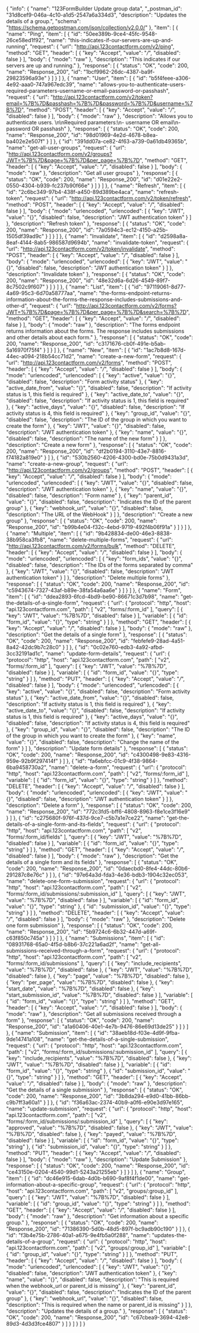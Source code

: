 {
  "info": {
    "name": "123FormBuilder Update group data",
    "_postman_id": "31d8cef9-046a-4c10-a1d5-2547a6a334d3",
    "description": "Updates the details of a group.",
    "schema": "https://schema.getpostman.com/json/collection/v2.0.0/"
  },
  "item": [
    {
      "name": "Ping",
      "item": [
        {
          "id": "50ee389b-9ce4-45fc-9548-26ce58ed1f92",
          "name": "this-indicates-if-our-servers-are-up-and-running",
          "request": {
            "url": "http://api.123contactform.com/v2/ping",
            "method": "GET",
            "header": [
              {
                "key": "Accept",
                "value": "*/*",
                "disabled": false
              }
            ],
            "body": {
              "mode": "raw"
            },
            "description": "This indicates if our servers are up and running."
          },
          "response": [
            {
              "status": "OK",
              "code": 200,
              "name": "Response_200",
              "id": "1bcf9962-26dc-4387-ba9f-29823596a93e"
            }
          ]
        }
      ]
    },
    {
      "name": "User",
      "item": [
        {
          "id": "b5f4feee-a306-4e92-aaa0-747a967edc39",
          "name": "allows-you-to-authenticate-users-required-parameters-username-or-email-password-or-passhash",
          "request": {
            "url": "http://api.123contactform.com/v2/token?email=%7B%7D&passhash=%7B%7D&password=%7B%7D&username=%7B%7D",
            "method": "POST",
            "header": [
              {
                "key": "Accept",
                "value": "*/*",
                "disabled": false
              }
            ],
            "body": {
              "mode": "raw"
            },
            "description": "Allows you to authenticate users. \n\nRequired parameters:\n- username OR email\n- password OR passhash"
          },
          "response": [
            {
              "status": "OK",
              "code": 200,
              "name": "Response_200",
              "id": "98d01969-4e2d-4678-b8ea-ba402e2e507f"
            }
          ]
        },
        {
          "id": "391dd07a-ce82-4f63-a739-0a61db49365b",
          "name": "get-all-user-groups",
          "request": {
            "url": "http://api.123contactform.com/v2/groups?JWT=%7B%7D&page=%7B%7D&per_page=%7B%7D",
            "method": "GET",
            "header": [
              {
                "key": "Accept",
                "value": "*/*",
                "disabled": false
              }
            ],
            "body": {
              "mode": "raw"
            },
            "description": "Get all user groups"
          },
          "response": [
            {
              "status": "OK",
              "code": 200,
              "name": "Response_200",
              "id": "d01e22e2-0550-4304-b939-fc237b90f66e"
            }
          ]
        }
      ]
    },
    {
      "name": "Refresh",
      "item": [
        {
          "id": "2c6bc349-97b4-438f-a450-89d389be4aca",
          "name": "refresh-token",
          "request": {
            "url": "http://api.123contactform.com/v2/token/refresh",
            "method": "POST",
            "header": [
              {
                "key": "Accept",
                "value": "*/*",
                "disabled": false
              }
            ],
            "body": {
              "mode": "urlencoded",
              "urlencoded": [
                {
                  "key": "JWT",
                  "value": "{}",
                  "disabled": false,
                  "description": "JWT authentication token"
                }
              ]
            },
            "description": "Refresh token"
          },
          "response": [
            {
              "status": "OK",
              "code": 200,
              "name": "Response_200",
              "id": "7a0594c3-ec12-4150-a25b-1505df39ad9c"
            }
          ]
        }
      ]
    },
    {
      "name": "Invalidate",
      "item": [
        {
          "id": "d2598a8a-8eaf-4144-8ab5-986587d9694b",
          "name": "invalidate-token",
          "request": {
            "url": "http://api.123contactform.com/v2/token/invalidate",
            "method": "POST",
            "header": [
              {
                "key": "Accept",
                "value": "*/*",
                "disabled": false
              }
            ],
            "body": {
              "mode": "urlencoded",
              "urlencoded": [
                {
                  "key": "JWT",
                  "value": "{}",
                  "disabled": false,
                  "description": "JWT authentication token"
                }
              ]
            },
            "description": "Invalidate token"
          },
          "response": [
            {
              "status": "OK",
              "code": 200,
              "name": "Response_200",
              "id": "48e32d6a-6d26-4549-89f7-8c7502c9f607"
            }
          ]
        }
      ]
    },
    {
      "name": "List",
      "item": [
        {
          "id": "97119061-8d77-4a69-95c3-6d70a58777aa",
          "name": "the-forms-endpoint-returns-information-about-the-forms-the-response-includes-submissions-and-other-d",
          "request": {
            "url": "http://api.123contactform.com/v2/forms?JWT=%7B%7D&page=%7B%7D&per_page=%7B%7D&search=%7B%7D",
            "method": "GET",
            "header": [
              {
                "key": "Accept",
                "value": "*/*",
                "disabled": false
              }
            ],
            "body": {
              "mode": "raw"
            },
            "description": "The forms endpoint returns information about the forms. The response includes submissions and other details about each form."
          },
          "response": [
            {
              "status": "OK",
              "code": 200,
              "name": "Response_200",
              "id": "c3171676-cb0f-491e-b5ab-5a16970f75f4"
            }
          ]
        }
      ]
    },
    {
      "name": "New",
      "item": [
        {
          "id": "1ac7b8d8-167d-44ec-a094-218b54cc71d2",
          "name": "create-a-new-form",
          "request": {
            "url": "http://api.123contactform.com/v2/forms",
            "method": "POST",
            "header": [
              {
                "key": "Accept",
                "value": "*/*",
                "disabled": false
              }
            ],
            "body": {
              "mode": "urlencoded",
              "urlencoded": [
                {
                  "key": "active",
                  "value": "{}",
                  "disabled": false,
                  "description": "Form activity status"
                },
                {
                  "key": "active_date_from",
                  "value": "{}",
                  "disabled": false,
                  "description": "If activity status is 1, this field is required"
                },
                {
                  "key": "active_date_to",
                  "value": "{}",
                  "disabled": false,
                  "description": "If activity status is 1, this field is required"
                },
                {
                  "key": "active_days",
                  "value": "{}",
                  "disabled": false,
                  "description": "If activity status is 4, this field is required"
                },
                {
                  "key": "group_id",
                  "value": "{}",
                  "disabled": false,
                  "description": "The ID of the group in which you want to create the form"
                },
                {
                  "key": "JWT",
                  "value": "{}",
                  "disabled": false,
                  "description": "JWT authentication token"
                },
                {
                  "key": "name",
                  "value": "{}",
                  "disabled": false,
                  "description": "The name of the new form"
                }
              ]
            },
            "description": "Create a new form"
          },
          "response": [
            {
              "status": "OK",
              "code": 200,
              "name": "Response_200",
              "id": "df2b0194-3110-43e7-8816-f74182a819e0"
            }
          ]
        },
        {
          "id": "530b2560-4206-4300-bd0e-75b0d9431a3d",
          "name": "create-a-new-group",
          "request": {
            "url": "http://api.123contactform.com/v2/groups",
            "method": "POST",
            "header": [
              {
                "key": "Accept",
                "value": "*/*",
                "disabled": false
              }
            ],
            "body": {
              "mode": "urlencoded",
              "urlencoded": [
                {
                  "key": "JWT",
                  "value": "{}",
                  "disabled": false,
                  "description": "JWT authentication token"
                },
                {
                  "key": "name",
                  "value": "{}",
                  "disabled": false,
                  "description": "Form name"
                },
                {
                  "key": "parent_id",
                  "value": "{}",
                  "disabled": false,
                  "description": "Indicates the ID of the parent group"
                },
                {
                  "key": "webhook_url",
                  "value": "{}",
                  "disabled": false,
                  "description": "The URL of the WebHook"
                }
              ]
            },
            "description": "Create a new group"
          },
          "response": [
            {
              "status": "OK",
              "code": 200,
              "name": "Response_200",
              "id": "b99b4e04-f32c-4ebd-9719-492f4b06f91a"
            }
          ]
        }
      ]
    },
    {
      "name": "Multiple",
      "item": [
        {
          "id": "9b428834-de00-46e3-8838-38b958ca3fb8",
          "name": "delete-multiple-forms",
          "request": {
            "url": "http://api.123contactform.com/v2/forms/bulk",
            "method": "DELETE",
            "header": [
              {
                "key": "Accept",
                "value": "*/*",
                "disabled": false
              }
            ],
            "body": {
              "mode": "urlencoded",
              "urlencoded": [
                {
                  "key": "form_ids",
                  "value": "{}",
                  "disabled": false,
                  "description": "The IDs of the forms separated by comma"
                },
                {
                  "key": "JWT",
                  "value": "{}",
                  "disabled": false,
                  "description": "JWT authentication token"
                }
              ]
            },
            "description": "Delete multiple forms"
          },
          "response": [
            {
              "status": "OK",
              "code": 200,
              "name": "Response_200",
              "id": "c5943674-7327-43af-b89e-38fa54a6aa6e"
            }
          ]
        }
      ]
    },
    {
      "name": "Form",
      "item": [
        {
          "id": "ddea2893-6fcd-4bd9-be90-86671c3d7b98",
          "name": "get-the-details-of-a-single-form",
          "request": {
            "url": {
              "protocol": "http",
              "host": "api.123contactform.com",
              "path": [
                "v2",
                "forms/:form_id"
              ],
              "query": [
                {
                  "key": "JWT",
                  "value": "%7B%7D",
                  "disabled": false
                }
              ],
              "variable": [
                {
                  "id": "form_id",
                  "value": "{}",
                  "type": "string"
                }
              ]
            },
            "method": "GET",
            "header": [
              {
                "key": "Accept",
                "value": "*/*",
                "disabled": false
              }
            ],
            "body": {
              "mode": "raw"
            },
            "description": "Get the details of a single form"
          },
          "response": [
            {
              "status": "OK",
              "code": 200,
              "name": "Response_200",
              "id": "febfefe9-28ad-4a51-8a42-42dc9b7c28c0"
            }
          ]
        },
        {
          "id": "0c02e760-edb3-4a92-afbd-3cc32191ad1c",
          "name": "update-form-details",
          "request": {
            "url": {
              "protocol": "http",
              "host": "api.123contactform.com",
              "path": [
                "v2",
                "forms/:form_id"
              ],
              "query": [
                {
                  "key": "JWT",
                  "value": "%7B%7D",
                  "disabled": false
                }
              ],
              "variable": [
                {
                  "id": "form_id",
                  "value": "{}",
                  "type": "string"
                }
              ]
            },
            "method": "PUT",
            "header": [
              {
                "key": "Accept",
                "value": "*/*",
                "disabled": false
              }
            ],
            "body": {
              "mode": "urlencoded",
              "urlencoded": [
                {
                  "key": "active",
                  "value": "{}",
                  "disabled": false,
                  "description": "Form activity status"
                },
                {
                  "key": "active_date_from",
                  "value": "{}",
                  "disabled": false,
                  "description": "If activity status is 1, this field is required"
                },
                {
                  "key": "active_date_to",
                  "value": "{}",
                  "disabled": false,
                  "description": "If activity status is 1, this field is required"
                },
                {
                  "key": "active_days",
                  "value": "{}",
                  "disabled": false,
                  "description": "If activity status is 4, this field is required"
                },
                {
                  "key": "group_id",
                  "value": "{}",
                  "disabled": false,
                  "description": "The ID of the group in which you want to create the form"
                },
                {
                  "key": "name",
                  "value": "{}",
                  "disabled": false,
                  "description": "Change the name of the form"
                }
              ]
            },
            "description": "Update form details"
          },
          "response": [
            {
              "status": "OK",
              "code": 200,
              "name": "Response_200",
              "id": "c4300498-9e83-4316-959e-92b9f297414f"
            }
          ]
        },
        {
          "id": "fa6ebfcc-01c9-4f38-9864-6ba9458730a2",
          "name": "delete-a-form",
          "request": {
            "url": {
              "protocol": "http",
              "host": "api.123contactform.com",
              "path": [
                "v2",
                "forms/:form_id"
              ],
              "variable": [
                {
                  "id": "form_id",
                  "value": "{}",
                  "type": "string"
                }
              ]
            },
            "method": "DELETE",
            "header": [
              {
                "key": "Accept",
                "value": "*/*",
                "disabled": false
              }
            ],
            "body": {
              "mode": "urlencoded",
              "urlencoded": [
                {
                  "key": "JWT",
                  "value": "{}",
                  "disabled": false,
                  "description": "JWT authentication token"
                }
              ]
            },
            "description": "Delete a form"
          },
          "response": [
            {
              "status": "OK",
              "code": 200,
              "name": "Response_200",
              "id": "772c3fd5-bff6-4808-8963-f8e1ce3f16e9"
            }
          ]
        },
        {
          "id": "c275680f-976f-437d-9ce7-c5b7a1e7ce22",
          "name": "get-the-details-of-a-single-form-and-its-fields",
          "request": {
            "url": {
              "protocol": "http",
              "host": "api.123contactform.com",
              "path": [
                "v2",
                "forms/:form_id/fields"
              ],
              "query": [
                {
                  "key": "JWT",
                  "value": "%7B%7D",
                  "disabled": false
                }
              ],
              "variable": [
                {
                  "id": "form_id",
                  "value": "{}",
                  "type": "string"
                }
              ]
            },
            "method": "GET",
            "header": [
              {
                "key": "Accept",
                "value": "*/*",
                "disabled": false
              }
            ],
            "body": {
              "mode": "raw"
            },
            "description": "Get the details of a single form and its fields"
          },
          "response": [
            {
              "status": "OK",
              "code": 200,
              "name": "Response_200",
              "id": "0daecbd0-8fe4-44dc-80b6-291287c8e76c"
            }
          ]
        },
        {
          "id": "97e64a3d-fda3-4e36-bdb3-1904c32ec053",
          "name": "delete-one-form-submission",
          "request": {
            "url": {
              "protocol": "http",
              "host": "api.123contactform.com",
              "path": [
                "v2",
                "forms/:form_id/submissions/:submission_id"
              ],
              "query": [
                {
                  "key": "JWT",
                  "value": "%7B%7D",
                  "disabled": false
                }
              ],
              "variable": [
                {
                  "id": "form_id",
                  "value": "{}",
                  "type": "string"
                },
                {
                  "id": "submission_id",
                  "value": "{}",
                  "type": "string"
                }
              ]
            },
            "method": "DELETE",
            "header": [
              {
                "key": "Accept",
                "value": "*/*",
                "disabled": false
              }
            ],
            "body": {
              "mode": "raw"
            },
            "description": "Delete one form submission"
          },
          "response": [
            {
              "status": "OK",
              "code": 200,
              "name": "Response_200",
              "id": "5b9724c6-6b32-447d-a69f-c63f850c745a"
            }
          ]
        }
      ]
    },
    {
      "name": "Submissions",
      "item": [
        {
          "id": "08931768-65a0-4f5d-b8b6-37c221a6ad2f",
          "name": "get-all-submissions-received-through-a-form",
          "request": {
            "url": {
              "protocol": "http",
              "host": "api.123contactform.com",
              "path": [
                "v2",
                "forms/:form_id/submissions"
              ],
              "query": [
                {
                  "key": "include_recipients",
                  "value": "%7B%7D",
                  "disabled": false
                },
                {
                  "key": "JWT",
                  "value": "%7B%7D",
                  "disabled": false
                },
                {
                  "key": "page",
                  "value": "%7B%7D",
                  "disabled": false
                },
                {
                  "key": "per_page",
                  "value": "%7B%7D",
                  "disabled": false
                },
                {
                  "key": "start_date",
                  "value": "%7B%7D",
                  "disabled": false
                },
                {
                  "key": "start_submission_id",
                  "value": "%7B%7D",
                  "disabled": false
                }
              ],
              "variable": [
                {
                  "id": "form_id",
                  "value": "{}",
                  "type": "string"
                }
              ]
            },
            "method": "GET",
            "header": [
              {
                "key": "Accept",
                "value": "*/*",
                "disabled": false
              }
            ],
            "body": {
              "mode": "raw"
            },
            "description": "Get all submissions received through a form"
          },
          "response": [
            {
              "status": "OK",
              "code": 200,
              "name": "Response_200",
              "id": "a1a60406-40e1-4e7b-9476-86e69d13de25"
            }
          ]
        }
      ]
    },
    {
      "name": "Submission",
      "item": [
        {
          "id": "38aeb18d-f03e-4d9f-9fba-9de14741a108",
          "name": "get-the-details-of-a-single-submission",
          "request": {
            "url": {
              "protocol": "http",
              "host": "api.123contactform.com",
              "path": [
                "v2",
                "forms/:form_id/submissions/:submission_id"
              ],
              "query": [
                {
                  "key": "include_recipients",
                  "value": "%7B%7D",
                  "disabled": false
                },
                {
                  "key": "JWT",
                  "value": "%7B%7D",
                  "disabled": false
                }
              ],
              "variable": [
                {
                  "id": "form_id",
                  "value": "{}",
                  "type": "string"
                },
                {
                  "id": "submission_id",
                  "value": "{}",
                  "type": "string"
                }
              ]
            },
            "method": "GET",
            "header": [
              {
                "key": "Accept",
                "value": "*/*",
                "disabled": false
              }
            ],
            "body": {
              "mode": "raw"
            },
            "description": "Get the details of a single submission"
          },
          "response": [
            {
              "status": "OK",
              "code": 200,
              "name": "Response_200",
              "id": "3b8da294-e9d0-41bb-86bb-c9b7ff3a60a1"
            }
          ]
        },
        {
          "id": "f36a63ac-2374-40b9-a0f6-e90e3d97e165",
          "name": "update-submission",
          "request": {
            "url": {
              "protocol": "http",
              "host": "api.123contactform.com",
              "path": [
                "v2",
                "forms/:form_id/submissions/:submission_id"
              ],
              "query": [
                {
                  "key": "approved",
                  "value": "%7B%7D",
                  "disabled": false
                },
                {
                  "key": "JWT",
                  "value": "%7B%7D",
                  "disabled": false
                },
                {
                  "key": "payed",
                  "value": "%7B%7D",
                  "disabled": false
                }
              ],
              "variable": [
                {
                  "id": "form_id",
                  "value": "{}",
                  "type": "string"
                },
                {
                  "id": "submission_id",
                  "value": "{}",
                  "type": "string"
                }
              ]
            },
            "method": "PUT",
            "header": [
              {
                "key": "Accept",
                "value": "*/*",
                "disabled": false
              }
            ],
            "body": {
              "mode": "raw"
            },
            "description": "Update Submission"
          },
          "response": [
            {
              "status": "OK",
              "code": 200,
              "name": "Response_200",
              "id": "ce43150e-0204-4540-99d1-5243a21255eb"
            }
          ]
        }
      ]
    },
    {
      "name": "Group",
      "item": [
        {
          "id": "dc46e915-6dab-4d0b-b690-9af8f4f1de00",
          "name": "get-information-about-a-specific-group",
          "request": {
            "url": {
              "protocol": "http",
              "host": "api.123contactform.com",
              "path": [
                "v2",
                "groups/:group_id"
              ],
              "query": [
                {
                  "key": "JWT",
                  "value": "%7B%7D",
                  "disabled": false
                }
              ],
              "variable": [
                {
                  "id": "group_id",
                  "value": "{}",
                  "type": "string"
                }
              ]
            },
            "method": "GET",
            "header": [
              {
                "key": "Accept",
                "value": "*/*",
                "disabled": false
              }
            ],
            "body": {
              "mode": "raw"
            },
            "description": "Get information about a specific group."
          },
          "response": [
            {
              "status": "OK",
              "code": 200,
              "name": "Response_200",
              "id": "71386390-5d0b-48d5-897f-bc9adb90c190"
            }
          ]
        },
        {
          "id": "f3b4e75b-2786-40a1-a675-9e4fb5a0f288",
          "name": "updates-the-details-of-a-group",
          "request": {
            "url": {
              "protocol": "http",
              "host": "api.123contactform.com",
              "path": [
                "v2",
                "groups/:group_id"
              ],
              "variable": [
                {
                  "id": "group_id",
                  "value": "{}",
                  "type": "string"
                }
              ]
            },
            "method": "PUT",
            "header": [
              {
                "key": "Accept",
                "value": "*/*",
                "disabled": false
              }
            ],
            "body": {
              "mode": "urlencoded",
              "urlencoded": [
                {
                  "key": "JWT",
                  "value": "{}",
                  "disabled": false,
                  "description": "JWT authentication token"
                },
                {
                  "key": "name",
                  "value": "{}",
                  "disabled": false,
                  "description": "This is required when the webhook_url or parent_id is missing"
                },
                {
                  "key": "parent_id",
                  "value": "{}",
                  "disabled": false,
                  "description": "Indicates the ID of the parent group"
                },
                {
                  "key": "webhook_url",
                  "value": "{}",
                  "disabled": false,
                  "description": "This is required when the name or parent_id is missing"
                }
              ]
            },
            "description": "Updates the details of a group."
          },
          "response": [
            {
              "status": "OK",
              "code": 200,
              "name": "Response_200",
              "id": "c67cbea9-3694-42e8-89d3-4d3d3fce4807"
            }
          ]
        }
      ]
    }
  ]
}